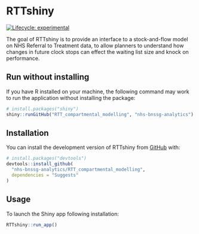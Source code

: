 
<!-- README.md is generated from README.Rmd. Please edit that file -->

# RTTshiny

<!-- badges: start -->

[![Lifecycle:
experimental](https://img.shields.io/badge/lifecycle-experimental-orange.svg)](https://lifecycle.r-lib.org/articles/stages.html#experimental)
<!-- badges: end -->

The goal of RTTshiny is to provide an interface to a stock-and-flow
model on NHS Referral to Treatment data, to allow planners to understand
how changes in future clock stops can effect the waiting list size and
knock on performance.

## Run without installing

If you have R installed on your machine, the following command may work
to run the application without installing the package:

``` r
# install.packages("shiny")
shiny::runGitHub("RTT_compartmental_modelling", "nhs-bnssg-analytics")
```

## Installation

You can install the development version of RTTshiny from
[GitHub](https://github.com/) with:

``` r
# install.packages("devtools")
devtools::install_github(
  "nhs-bnssg-analytics/RTT_compartmental_modelling",
  dependencies = "Suggests"
)
```

## Usage

To launch the Shiny app following installation:

``` r
RTTshiny::run_app()
```
